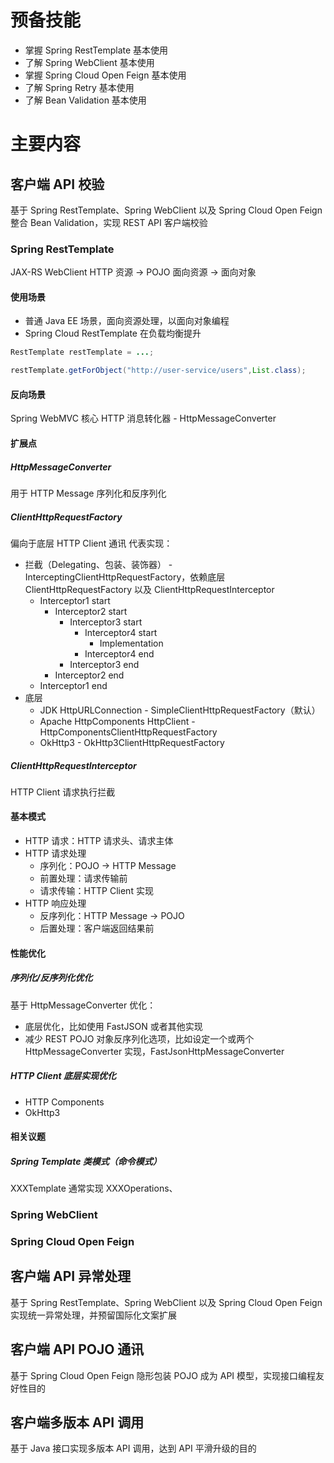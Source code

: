 # 预备技能
- 掌握 Spring RestTemplate 基本使用
- 了解 Spring WebClient 基本使用
- 掌握 Spring Cloud Open Feign 基本使用
- 了解 Spring Retry 基本使用
- 了解 Bean Validation 基本使用
# 主要内容
## 客户端 API 校验
基于 Spring RestTemplate、Spring WebClient  以及 Spring Cloud Open Feign 整合 Bean Validation，实现 REST API 客户端校验
### Spring RestTemplate
JAX-RS WebClient
HTTP 资源 -> POJO
面向资源 -> 面向对象
#### 使用场景

- 普通 Java EE 场景，面向资源处理，以面向对象编程 
- Spring Cloud RestTemplate 在负载均衡提升
```java
RestTemplate restTemplate = ...;

restTemplate.getForObject("http://user-service/users",List.class);
```

#### 反向场景
Spring WebMVC
核心 HTTP 消息转化器 - HttpMessageConverter

#### 扩展点
##### HttpMessageConverter
用于 HTTP Message 序列化和反序列化
##### ClientHttpRequestFactory
偏向于底层 HTTP Client 通讯
代表实现：

- 拦截（Delegating、包装、装饰器） - InterceptingClientHttpRequestFactory，依赖底层  ClientHttpRequestFactory 以及 ClientHttpRequestInterceptor
   - Interceptor1 start
      - Interceptor2 start
         - Interceptor3 start
            - Interceptor4 start
               - Implementation		
            - Interceptor4 end
         - Interceptor3 end
      - Interceptor2 end	
   - Interceptor1 end
- 底层
    - JDK HttpURLConnection - SimpleClientHttpRequestFactory（默认）
    - Apache HttpComponents HttpClient - HttpComponentsClientHttpRequestFactory
    - OkHttp3 - OkHttp3ClientHttpRequestFactory
##### ClientHttpRequestInterceptor
HTTP Client 请求执行拦截
#### 基本模式

- HTTP 请求：HTTP 请求头、请求主体
- HTTP 请求处理
   - 序列化：POJO  -> HTTP Message
   - 前置处理：请求传输前
   - 请求传输：HTTP Client 实现
- HTTP 响应处理
   - 反序列化：HTTP Message -> POJO
   - 后置处理：客户端返回结果前
#### 性能优化
##### 序列化/反序列化优化
基于 HttpMessageConverter 优化：

- 底层优化，比如使用 FastJSON 或者其他实现
- 减少 REST POJO 对象反序列化选项，比如设定一个或两个 HttpMessageConverter  实现，FastJsonHttpMessageConverter
##### HTTP Client 底层实现优化

- HTTP Components
- OkHttp3
#### 相关议题
##### Spring Template 类模式（命令模式）
XXXTemplate 通常实现 XXXOperations、

### Spring WebClient
### Spring Cloud Open Feign


## 客户端 API  异常处理
基于 Spring RestTemplate、Spring WebClient  以及 Spring Cloud Open Feign 实现统一异常处理，并预留国际化文案扩展
## 客户端 API  POJO 通讯
基于 Spring Cloud Open Feign 隐形包装 POJO 成为 API 模型，实现接口编程友好性目的
## 客户端多版本 API 调用
基于 Java 接口实现多版本 API 调用，达到 API 平滑升级的目的
